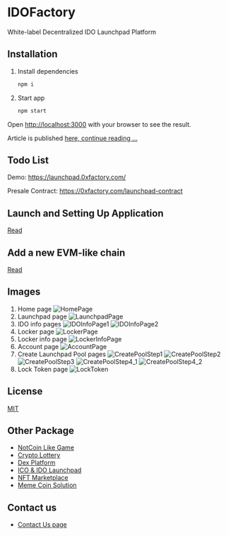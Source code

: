 # IDOFactory

White-label Decentralized IDO Launchpad Platform

## Installation

1. Install dependencies

   ```bash
   npm i
   ```

2. Start app

   ```bash
   npm start
   ```

Open [http://localhost:3000](http://localhost:3000) with your browser to see the result.

Article is published [here, continue reading ...](https://celo.academy/t/building-a-decentralised-ido-launchpad-on-celo-blockchain-a-comprehensive-tutorial-for-solidity-developers/864)

## Todo List

Demo: https://launchpad.0xfactory.com/

Presale Contract: https://0xfactory.com/launchpad-contract

## Launch and Setting Up Application

[Read](./docs/launchAndSettingUp.md)

## Add a new EVM-like chain

[Read](./docs/addNewNetwork.md)

## Images

1. Home page
   ![HomePage](./docs/images/HomePage.png)
1. Launchpad page
   ![LaunchpadPage](./docs/images/LaunchpadPage.png)
1. IDO info pages
   ![IDOInfoPage1](./docs/images/IDOInfoPage1.png)
   ![IDOInfoPage2](./docs/images/IDOInfoPage2.png)
1. Locker page
   ![LockerPage](./docs/images/LockerPage.png)
1. Locker info page
   ![LockerInfoPage](./docs/images/LockerInfoPage.png)
1. Account page
   ![AccountPage](./docs/images/AccountPage.png)
1. Create Launchpad Pool pages
   ![CreatePoolStep1](./docs/images/CreatePoolStep1.png)
   ![CreatePoolStep2](./docs/images/CreatePoolStep2.png)
   ![CreatePoolStep3](./docs/images/CreatePoolStep3.png)
   ![CreatePoolStep4_1](./docs/images/CreatePoolStep4_1.png)
   ![CreatePoolStep4_2](./docs/images/CreatePoolStep4_2.png)
1. Lock Token page
   ![LockToken](./docs/images/LockToken.png)

## License

[MIT](./LICENSE)

## Other Package

- <a href="https://omisoft.net/demo/notcoin-script?utm_campaign=web3-crypto-launchpad&utm_medium=social&utm_source=github" target="_blank">NotCoin Like Game</a>
- <a href="https://omisoft.net/demo/crypto-lottery?utm_campaign=web3-crypto-launchpad&utm_medium=social&utm_source=github" target="_blank">Crypto Lottery</a>
- <a href="https://omisoft.net/demo/white-label-dex-solutions?utm_campaign=web3-crypto-launchpad&utm_medium=social&utm_source=github" target="_blank">Dex Platform</a>
- <a href="https://omisoft.net/demo/white-label-crypto-launchpad-development?utm_campaign=web3-crypto-launchpad&utm_medium=social&utm_source=github" target="_blank">ICO & IDO Launchpad</a>
- <a href="https://omisoft.net/demo/whitelabel-nft-marketplace-development?utm_campaign=web3-crypto-launchpad&utm_medium=social&utm_source=github" target="_blank">NFT Marketplace</a>
- <a href="https://omisoft.net/demo/meme-coin-development-service?utm_campaign=web3-crypto-launchpad&utm_medium=social&utm_source=github" target="_blank">Meme Coin Solution</a>

## Contact us

- <a href="https://omisoft.net/contact-us?utm_campaign=web3-crypto-launchpad&utm_medium=social&utm_source=github" target="_blank">Contact Us page</a>
